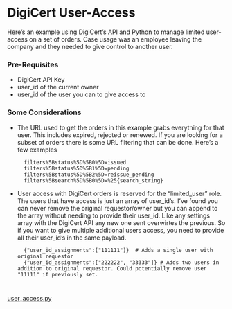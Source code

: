 <h1 id="digicert-user-access">DigiCert User-Access</h1>
<p>Here’s an example using DigiCert’s API and Python to manage limited user-access on a set of orders. Case usage was an employee leaving the company and they needed to give control to another user.</p>
<h3 id="pre-requisites">Pre-Requisites</h3>
<ul>
<li>DigiCert API Key</li>
<li>user_id of the current owner</li>
<li>user_id of the user you can to give access to</li>
</ul>
<h3 id="some-considerations">Some Considerations</h3>
<ul>
<li>
<p>The URL used to get the orders in this example grabs everything for that user. This includes expired, rejected or renewed. If you are looking for a subset of orders there is some URL filtering that can be done. Here’s a few examples</p>
<pre><code>  filters%5Bstatus%5D%5B0%5D=issued
  filters%5Bstatus%5D%5B1%5D=pending
  filters%5Bstatus%5D%5B2%5D=reissue_pending
  filters%5Bsearch%5D%5B0%5D=%25{search_string}
</code></pre>
</li>
<li>
<p>User access with DigiCert orders is reserved for the “limited_user” role. The users that have access is just an array of user_id’s. I’ve found you can never remove the original requestor/owner but you can append to the array without needing to provide their user_id. Like any settings array with the DigiCert API any new one sent overwirtes the previous. So if you want to give multiple additional users access, you need to provide all their user_id’s in the same payload.</p>
<pre><code>  {"user_id_assignments":["111111"]}  # Adds a single user with  original requestor
  {"user_id_assignments":["222222", "33333"]} # Adds two users in addition to original requestor. Could potentially remove user "11111" if previously set. 
</code></pre>
</li>
</ul>
<h1 id="section"></h1>
<p><a href="https://github.com/remorseville/digicert_scripts/blob/master/user_access.py">user_access.py</a></p>

